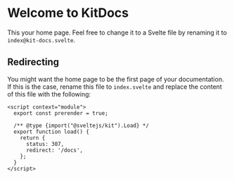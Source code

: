 <div style="max-width: 992px; margin: 0 auto;">

# Welcome to KitDocs

This your home page. Feel free to change it to a Svelte file by renaming it
to `index@kit-docs.svelte`.

## Redirecting

You might want the home page to be the first page of your documentation. If this is the case,
rename this file to `index.svelte` and replace the content of this file with the following:

```svelte copy
<script context="module">
  export const prerender = true;

  /** @type {import("@sveltejs/kit").Load} */
  export function load() {
    return {
      status: 307,
      redirect: '/docs',
    };
  }
</script>
```

</div>
